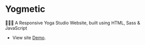 # Yogmetic
🧘🏽‍♀️ A Responsive Yoga Studio Website, built using HTML, Sass & JavaScript
- View site [Demo](https://hodanmohamed.github.io/Yogmetic/).